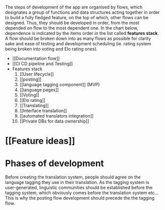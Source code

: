 The steps of development of the app are organised by flows, which designates a group of functions and data structures acting together in order to build a fully fledged feature, on the top of which, other flows can be designed. Thus, they should be developed in order, from the most depended on flow to the most dependent one.
In the chart below, dependence is indicated by the items order in the list called **features stack**.
A flow should be broken down into as many flows as possible for clarity sake and ease of testing and development scheduling (ie. rating system being broken into voting and Elo rating ones).

- [[Documentation flow]]
- [[CI CD pipeline and Testing]] 
- Features stack
	1. [[User lifecycle]]
	3. [[posting]]
	2. [[language tagging component]] (MVP)
	3. [[language pages]]
	4. [[Voting]]
	5. [[Elo rating]]
	6. [[Translating]]
	7. [[Interface translation]]
	8. [[automated translators integration]]
	9. [[Private DBs for data ownership]]

# [[Feature ideas]]

# Phases of development
Before creating the translation system, people should agree on the language tagging they use in their translation. As the tagging system is user-generated, linguistic communities should be established before the tagging system, which obviously comes before the translation system etc... This is why the posting flow development should precede the the tagging flow.
